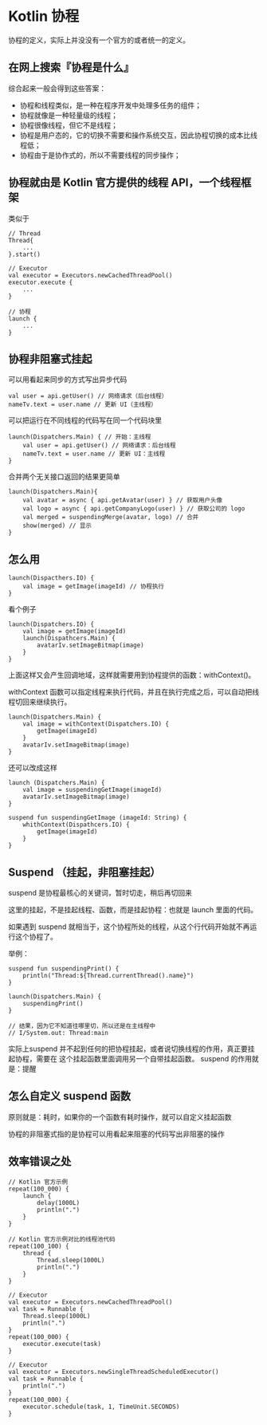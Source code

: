 
# Kotlin 协程

协程的定义，实际上并没没有一个官方的或者统一的定义。

## 在网上搜索『协程是什么』
综合起来一般会得到这些答案：
+ 协程和线程类似，是一种在程序开发中处理多任务的组件；
+ 协程就像是一种轻量级的线程；
+ 协程很像线程，但它不是线程；
+ 协程是用户态的，它的切换不需要和操作系统交互，因此协程切换的成本比线程低；
+ 协程由于是协作式的，所以不需要线程的同步操作；

## 协程就由是 Kotlin 官方提供的线程 API，一个线程框架

类似于
```
// Thread
Thread{
    ...
}.start()

// Executor
val executor = Executors.newCachedThreadPool()
executor.execute {
    ...
}

// 协程
launch {
    ...
}
```

## 协程非阻塞式挂起

可以用看起来同步的方式写出异步代码
```
val user = api.getUser() // 网络请求（后台线程）
nameTv.text = user.name // 更新 UI（主线程）
```

可以把运行在不同线程的代码写在同一个代码块里
```
launch(Dispatchers.Main) { // 开始：主线程
    val user = api.getUser() // 网络请求：后台线程
    nameTv.text = user.name // 更新 UI：主线程
} 
```

合并两个无关接口返回的结果更简单
```
launch(Dispatchers.Main){
    val avatar = async { api.getAvatar(user) } // 获取用户头像
    val logo = async { api.getCompanyLogo(user) } // 获取公司的 logo
    val merged = suspendingMerge(avatar, logo) // 合并
    show(merged) // 显示
}
```


## 怎么用

```
launch(Dispacthers.IO) {
    val image = getImage(imageId) // 协程执行
}
```

看个例子
```
launch(Dispatchers.IO) {
    val image = getImage(imageId)
    launch(Dispathcers.Main) {
        avatarIv.setImageBitmap(image)
    }
}
```
上面这样又会产生回调地域，这样就需要用到协程提供的函数：withContext()。

withContext 函数可以指定线程来执行代码，并且在执行完成之后，可以自动把线程切回来继续执行。
```
launch(Dispatchers.Main) {
    val image = withContext(Dispatchers.IO) {
        getImage(imageId)
    }
    avatarIv.setImageBitmap(image)
}
```
还可以改成这样
```
launch (Dispatchers.Main) {
    val image = suspendingGetImage(imageId)
    avatarIv.setImageBitmap(image)
}

suspend fun suspendingGetImage (imageId: String) {
    whithContext(Dispathcers.IO) {
        getImage(imageId)
    }
}
```

## Suspend （挂起，非阻塞挂起）

suspend 是协程最核心的关键词，暂时切走，稍后再切回来

这里的挂起，不是挂起线程、函数，而是挂起协程：也就是 launch 里面的代码。

如果遇到 suspend 就相当于，这个协程所处的线程，从这个行代码开始就不再运行这个协程了。

举例：
```
suspend fun suspendingPrint() {
    println("Thread:${Thread.currentThread().name}")
}

launch(Dispatchers.Main) {
    suspendingPrint()
}

// 结果，因为它不知道往哪里切，所以还是在主线程中
// I/System.out: Thread:main 
```

实际上suspend 并不起到任何的把协程挂起，或者说切换线程的作用，真正要挂起协程，需要在
这个挂起函数里面调用另一个自带挂起函数。
suspend 的作用就是：提醒



## 怎么自定义 suspend 函数

原则就是：耗时，如果你的一个函数有耗时操作，就可以自定义挂起函数


协程的非阻塞式指的是协程可以用看起来阻塞的代码写出非阻塞的操作


## 效率错误之处

```
// Kotlin 官方示例
repeat(100_000) {
    launch {
        delay(1000L)
        println(".")
    }
}

// Kotlin 官方示例对比的线程池代码
repeat(100_100) {
    thread {
        Thread.sleep(1000L)
        println(".")
    }
}

// Executor 
val executor = Executors.newCachedThreadPool()
val task = Runnable {
    Thread.sleep(1000L)
    println(".")
}
repeat(100_000) {
    executor.execute(task)
}

// Executor 
val executor = Executors.newSingleThreadScheduledExecutor()
val task = Runnable {
    println(".")
}
repeat(100_000) {
    executor.schedule(task, 1, TimeUnit.SECONDS)
}

```
